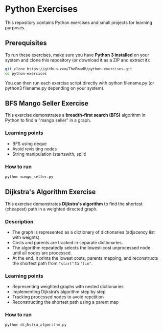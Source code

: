 # Python Exercises

This repository contains Python exercises and small projects for learning purposes.

## Prerequisites

To run these exercises, make sure you have **Python 3 installed** on your system and clone this repository (or download it as a ZIP and extract it):

```bash
git clone https://github.com/TheEmadM/python-exercises.git
cd python-exercises
```
You can then run each exercise script directly with python filename.py (or python3 filename.py depending on your system).

## BFS Mango Seller Exercise

This exercise demonstrates a **breadth-first search (BFS)** algorithm in Python to find a "mango seller" in a graph.

### Learning points

- BFS using deque
- Avoid revisiting nodes
- String manipulation (startswith, split)

### How to run

```bash
python mango_seller.py 
```

## Dijkstra's Algorithm Exercise

This exercise demonstrates **Dijkstra's algorithm** to find the shortest (cheapest) path in a weighted directed graph.

### Description

- The graph is represented as a dictionary of dictionaries (adjacency list with weights).  
- Costs and parents are tracked in separate dictionaries.  
- The algorithm repeatedly selects the lowest-cost unprocessed node until all nodes are processed.  
- At the end, it prints the lowest costs, parents mapping, and reconstructs the shortest path from `"start"` to `"fin"`.


### Learning points

- Representing weighted graphs with nested dictionaries
- Implementing Dijkstra’s algorithm step by step
- Tracking processed nodes to avoid repetition
- Reconstructing the shortest path using a parent map

### How to run

```bash
python dijkstra_algorithm.py
```

